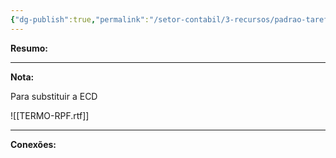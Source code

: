 ```yaml
---
{"dg-publish":true,"permalink":"/setor-contabil/3-recursos/padrao-tarefas/ecd-e-ecf/","dgPassFrontmatter":true,"created":"2025-07-01T11:50:08.229-03:00","updated":"2025-07-15T14:08:34.927-03:00"}
---
```


**Resumo:** 


---

**Nota:**

Para substituir a ECD

![[TERMO-RPF.rtf]]


---

**Conexões:**